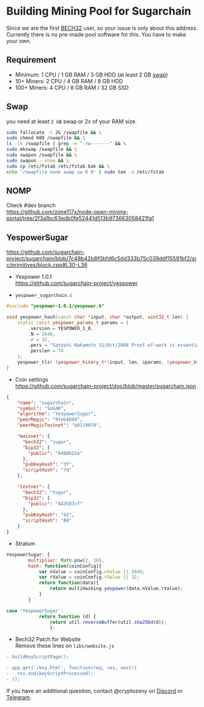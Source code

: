 Building Mining Pool for Sugarchain
===================================
Since we are the first [BECH32](https://en.bitcoin.it/wiki/BIP_0173) user, so your issue is only about this address. Currently there is no pre-made pool software for this. You have to make your own.

Requirement
-----------
- Minimum: 1 CPU / 1 GB RAM / 3 GB HDD (at least 2 GB [swap](https://github.com/sugarchain-project/doc/blob/master/swap.md))
- 10+ Miners: 2 CPU / 4 GB RAM / 8 GB HDD
- 100+ Miners: 4 CPU / 8 GB RAM / 32 GB SSD

Swap
----
you need at least `2 GB` swap or 2x of your RAM size.

```bash
sudo fallocate -l 2G /swapfile && \
sudo chmod 600 /swapfile && \
ls -lh /swapfile | grep -e "-rw-------" && \
sudo mkswap /swapfile && \
sudo swapon /swapfile && \
sudo swapon --show && \
sudo cp /etc/fstab /etc/fstab.bak && \
echo '/swapfile none swap sw 0 0' | sudo tee -a /etc/fstab
```

NOMP
----
Check #dev branch  
https://github.com/zone117x/node-open-mining-portal/tree/2f3a1bc63edb0fe52441d513b973663058421fa1

YespowerSugar
-------------
https://github.com/sugarchain-project/sugarchain/blob/7c48b42b8f0bfd6c5dd333b75c039ddf15591bf2/src/primitives/block.cpp#L30-L36

- Yespower 1.0.1  
https://github.com/sugarchain-project/yespower

- `yespower_sugarchain.c`
```cpp
#include "yespower-1.0.1/yespower.h"

void yespower_hash(const char *input, char *output, uint32_t len) {
    static const yespower_params_t params = {
        .version = YESPOWER_1_0,
        .N = 2048,
        .r = 32,
        .pers = "Satoshi Nakamoto 31/Oct/2008 Proof-of-work is essentially one-CPU-one-vote",
        .perslen = 74
    };
    yespower_tls( (yespower_binary_t*)input, len, &params, (yespower_binary_t*)output );
}
```

- Coin settings  
https://github.com/sugarchain-project/doc/blob/master/sugarchain.json
```json
{
    "name": "sugarchain",
    "symbol": "SUGAR",
    "algorithm": "YespowerSugar",
    "peerMagic": "9feb4b9d",
    "peerMagicTestnet": "b0119070",

    "mainnet": {
      "bech32": "sugar",
      "bip32": {
        "public": "0488b21e"
      },
      "pubKeyHash": "3f",
      "scriptHash": "7d"
    },

    "testnet": {
      "bech32": "tugar",
      "bip32": {
        "public": "043587cf"
      },
      "pubKeyHash": "42",
      "scriptHash": "80"
    }
}
```

- Stratum
```js
YespowerSugar: {
        multiplier: Math.pow(2, 16),
        hash: function(coinConfig){
            var nValue = coinConfig.nValue || 2048;
            var rValue = coinConfig.rValue || 32;
            return function(data){
                return multiHashing.yespower(data,nValue,rValue);
            }
        }

case 'YespowerSugar':
            return function (d) {
                return util.reverseBuffer(util.sha256d(d));
                };
```

- Bech32 Patch for Website  
Remove these lines on `libs/website.js`
```diff
- buildKeyScriptPage();

- app.get('/key.html', function(req, res, next){
-   res.end(keyScriptProcessed);
- });
```

If you have an additional question, contact @cryptozeny on [Discord](https://discord.gg/D6NJn5t) or [Telegram](https://t.me/sugarchain).
